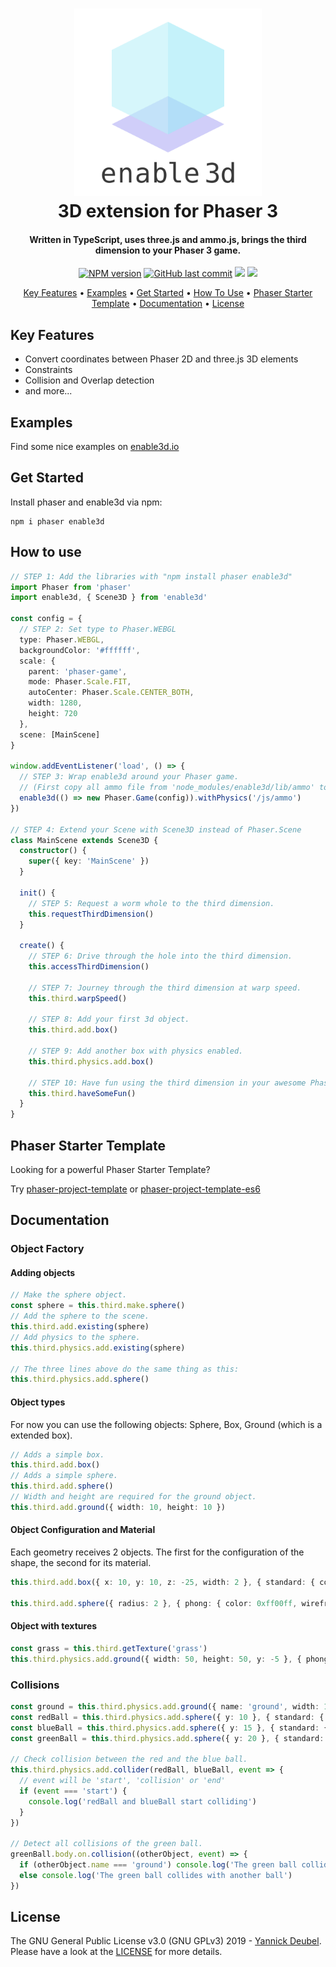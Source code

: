 <h1 align="center">
  <a href="https://github.com/yandeu/enable3d#readme"><img src="readme/enable3d-logo-square.png" alt="enable3d logo" width="300"></a>
  <br>
  3D extension for Phaser 3
  <br>
</h1>

<h4 align="center">
Written in TypeScript, uses three.js and ammo.js, brings the third dimension to your Phaser 3 game.</h4>

<p align="center">  
  <a href="https://www.npmjs.com/package/enable3d"><img src="https://img.shields.io/npm/v/enable3d?style=flat-square" alt="NPM version"></a>
  <a href="https://github.com/yandeu/enable3d/commits/master"><img src="https://img.shields.io/github/last-commit/yandeu/enable3d.svg?style=flat-square" alt="GitHub last commit"></a>
  <a href="https://github.com/prettier/prettier" alt="code style: prettier"><img src="https://img.shields.io/badge/code_style-prettier-ff69b4.svg?style=flat-square"></a>
  <a href="https://www.typescriptlang.org/"><img src="https://img.shields.io/badge/built%20with-TypeScript-blue?style=flat-square"></a>
</p>

<p align="center">
  <a href="#key-features">Key Features</a> •
  <a href="#examples">Examples</a> •
  <a href="#get-started">Get Started</a> •
  <a href="#how-to-use">How To Use</a> •
  <a href="#phaser-starter-template">Phaser Starter Template</a> •
  <a href="#documentation">Documentation</a> •
  <a href="#license">License</a>
</p>

## Key Features

- Convert coordinates between Phaser 2D and three.js 3D elements
- Constraints
- Collision and Overlap detection
- and more...

## Examples

Find some nice examples on [enable3d.io](https://enable3d.io/examples.html)

## Get Started

Install phaser and enable3d via npm:

```console
npm i phaser enable3d
```

## How to use

```ts
// STEP 1: Add the libraries with "npm install phaser enable3d"
import Phaser from 'phaser'
import enable3d, { Scene3D } from 'enable3d'

const config = {
  // STEP 2: Set type to Phaser.WEBGL
  type: Phaser.WEBGL,
  backgroundColor: '#ffffff',
  scale: {
    parent: 'phaser-game',
    mode: Phaser.Scale.FIT,
    autoCenter: Phaser.Scale.CENTER_BOTH,
    width: 1280,
    height: 720
  },
  scene: [MainScene]
}

window.addEventListener('load', () => {
  // STEP 3: Wrap enable3d around your Phaser game.
  // (First copy all ammo file from 'node_modules/enable3d/lib/ammo' to your public folder.)
  enable3d(() => new Phaser.Game(config)).withPhysics('/js/ammo')
})

// STEP 4: Extend your Scene with Scene3D instead of Phaser.Scene
class MainScene extends Scene3D {
  constructor() {
    super({ key: 'MainScene' })
  }

  init() {
    // STEP 5: Request a worm whole to the third dimension.
    this.requestThirdDimension()
  }

  create() {
    // STEP 6: Drive through the hole into the third dimension.
    this.accessThirdDimension()

    // STEP 7: Journey through the third dimension at warp speed.
    this.third.warpSpeed()

    // STEP 8: Add your first 3d object.
    this.third.add.box()

    // STEP 9: Add another box with physics enabled.
    this.third.physics.add.box()

    // STEP 10: Have fun using the third dimension in your awesome Phaser game.
    this.third.haveSomeFun()
  }
}
```

## Phaser Starter Template

Looking for a powerful Phaser Starter Template?

Try [phaser-project-template](https://github.com/yandeu/phaser-project-template) or [phaser-project-template-es6](https://github.com/yandeu/phaser-project-template-es6)

## Documentation

### Object Factory

#### Adding objects

```ts
// Make the sphere object.
const sphere = this.third.make.sphere()
// Add the sphere to the scene.
this.third.add.existing(sphere)
// Add physics to the sphere.
this.third.physics.add.existing(sphere)

// The three lines above do the same thing as this:
this.third.physics.add.sphere()
```

#### Object types

For now you can use the following objects: Sphere, Box, Ground (which is a extended box).

```ts
// Adds a simple box.
this.third.add.box()
// Adds a simple sphere.
this.third.add.sphere()
// Width and height are required for the ground object.
this.third.add.ground({ width: 10, height: 10 })
```

#### Object Configuration and Material

Each geometry receives 2 objects. The first for the configuration of the shape, the second for its material.

```ts
this.third.add.box({ x: 10, y: 10, z: -25, width: 2 }, { standard: { color: 0xff00ff, metalness: 0.7 } })

this.third.add.sphere({ radius: 2 }, { phong: { color: 0xff00ff, wireframe: true } })
```

#### Object with textures

```ts
const grass = this.third.getTexture('grass')
this.third.physics.add.ground({ width: 50, height: 50, y: -5 }, { phong: { map: grass } })
```

### Collisions

```ts
const ground = this.third.physics.add.ground({ name: 'ground', width: 10, height: 10 })
const redBall = this.third.physics.add.sphere({ y: 10 }, { standard: { color: 0xff0000 } })
const blueBall = this.third.physics.add.sphere({ y: 15 }, { standard: { color: 0x0000ff } })
const greenBall = this.third.physics.add.sphere({ y: 20 }, { standard: { color: 0x00ff00 } })

// Check collision between the red and the blue ball.
this.third.physics.add.collider(redBall, blueBall, event => {
  // event will be 'start', 'collision' or 'end'
  if (event === 'start') {
    console.log('redBall and blueBall start colliding')
  }
})

// Detect all collisions of the green ball.
greenBall.body.on.collision((otherObject, event) => {
  if (otherObject.name === 'ground') console.log('The green ball collides with the ground')
  else console.log('The green ball collides with another ball')
})
```

## License

The GNU General Public License v3.0 (GNU GPLv3) 2019 - [Yannick Deubel](https://github.com/yandeu). Please have a look at the [LICENSE](LICENSE) for more details.
